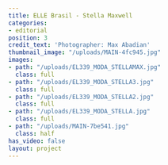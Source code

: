 ```yaml
---
title: ELLE Brasil - Stella Maxwell
categories:
- editorial
position: 3
credit_text: 'Photographer: Max Abadian'
thumbnail_image: "/uploads/MAIN-4fc945.jpg"
images:
- path: "/uploads/EL339_MODA_STELLAMAX.jpg"
  class: full
- path: "/uploads/EL339_MODA_STELLA3.jpg"
  class: full
- path: "/uploads/EL339_MODA_STELLA2.jpg"
  class: full
- path: "/uploads/EL339_MODA_STELLA.jpg"
  class: full
- path: "/uploads/MAIN-7be541.jpg"
  class: half
has_video: false
layout: project
---
```


